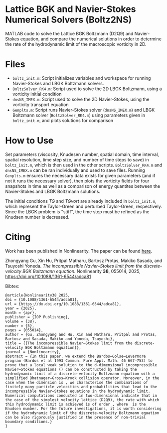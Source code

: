 # Lattice BGK and Navier-Stokes Numerical Solvers (Boltz2NS)
MATLAB code to solve the Lattice BGK Boltzmann (D2Q9) and Navier-Stokes equation, and compare the numerical solutions in order to determine the rate of the hydrodynamic limit of the macroscopic vorticity in 2D.

# Files
- `boltz_init.m`: Script initializes variables and workspace for running Navier-Stokes and LBGK Boltzmann solvers.
- `BoltzSolver_RK4.m`: Script used to solve the 2D LBGK Boltzmann, using a vorticity initial condition
- `dnsNS_IMEX.m`: Script used to solve the 2D Navier-Stokes, using the vorticity transport equation
- `Genplts.m`: Script runs Navier-Stokes solver (`dnsNS_IMEX.m`) and LBGK Boltzmann solver (`BoltzSolver_RK4.m`) using parameters given in `boltz_init.m`, and plots solutions for comparison 

# How to Use
Set parameters (viscosity, Knudesen number, spatial domain, time interval, spatial resolution, time step size, and number of time steps to save) in `boltz_init.m`, which is then used in the other scripts. `BoltzSolver_RK4.m` and `dnsNS_IMEX.m` can be ran individually and used to save files. Running `Genplts.m` ensures the necessary data exists for given parameters (and if not it runs the necessary solver), then plots the vorticity fields for four snapshots in time as well as a comparison of energy quantites between the Navier-Stokes and LBGK Boltzmann solutions.

The initial conditions *TG* and *TGvort* are already included in `boltz_init.m`, which represent the Taylor-Green and perturbed Taylor-Green, respectively. Since the LBGK problem is "stiff", the time step must be refined as the Knudsen number is decreased. 

# Citing
Work has been published in Nonlinearity. The paper can be found [here](https://doi.org/10.1088/1361-6544/adca81).

Zhongyang Gu, Xin Hu, Pritpal Matharu, Bartosz Protas, Makiko Sasada, and Tsuyoshi Yoneda. *The incompressible Navier–Stokes limit from the discrete-velocity BGK Boltzmann equation.* Nonlinearity **38**, 055014, 2025, https://doi.org/10.1088/1361-6544/adca81 

Bibtex:
```
@article{Nonlinearity38_2025,
doi = {10.1088/1361-6544/adca81},
url = {https://dx.doi.org/10.1088/1361-6544/adca81},
year = {2025},
month = {apr},
publisher = {IOP Publishing},
volume = {38},
number = {5},
pages = {055014},
author = {Gu, Zhongyang and Hu, Xin and Matharu, Pritpal and Protas, Bartosz and Sasada, Makiko and Yoneda, Tsuyoshi},
title = {{The incompressible Navier–Stokes limit from the discrete-velocity BGK Boltzmann equation}},
journal = {Nonlinearity},
abstract = {In this paper, we extend the Bardos–Golse–Levermore program (Bardos et al 1993 Commun. Pure Appl. Math. 46 667–753) to prove that a local weak solution to the d-dimensional incompressible Navier–Stokes equations () can be constructed by taking the hydrodynamic limit of a discrete-velocity Boltzmann equation with a simplified Bhatnagar–Gross–Krook collision operator. Moreover, in the case when the dimension is , we characterise the combinations of finitely many particle velocities and probabilities that lead to the incompressible Navier–Stokes equations in the hydrodynamic limit. Numerical computations conducted in two-dimensional indicate that in the case of the simplest velocity lattice (D2Q9), the rate with which this hydrodynamic limit is achieved is of order , where  is the Knudsen number. For the future investigations, it is worth considering if the hydrodynamic limit of the discrete-velocity Boltzmann equation can be also rigorously justified in the presence of non-trivial boundary conditions.}
}
```
